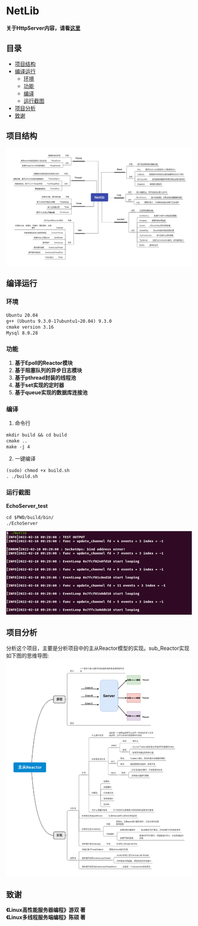 # NetLib

<b>关于HttpServer内容，请看[这里](https://github.com/WDXC/TakeAway)</b>

## 目录
* [项目结构](#项目结构)
* [编译运行](#编译运行)
    * [环境](#环境)
    * [功能](#功能)
    * [编译](#编译)
    * [运行截图](#运行截图)
* [项目分析](#项目分析)
* [致谢](#致谢)

## 项目结构

![avatar](./Asset/Netlib.png)

## 编译运行

### 环境
```
Ubuntu 20.04
g++ (Ubuntu 9.3.0-17ubuntu1~20.04) 9.3.0
cmake version 3.16
Mysql 8.0.28
```

### 功能
1. <b>基于Epoll的Reactor模块</b>  
2. <b>基于阻塞队列的异步日志模块</b>  
3. <b>基于pthread封装的线程池</b>  
4. <b>基于set实现的定时器</b>
5. <b>基于queue实现的数据库连接池</b>

###  编译
1. 命令行

```
mkdir build && cd build
cmake ..
make -j 4
```

2. 一键编译

```
(sudo) chmod +x build.sh
. ./build.sh
```

### 运行截图
<b>EchoServer_test</b>

```
cd $PWD/build/bin/
./EchoServer
```

![avatar](./Asset/Echo_res.png)  

## 项目分析
分析这个项目，主要是分析项目中的主从Reactor模型的实现。sub_Reactor实现如下图的思维导图:
![avatar](./Asset/Master_slave_Reactor.png)

## 致谢
<b>《Linux高性能服务器编程》游双 著</b>  
<b>《Linux多线程服务端编程》陈硕 著</b>  
